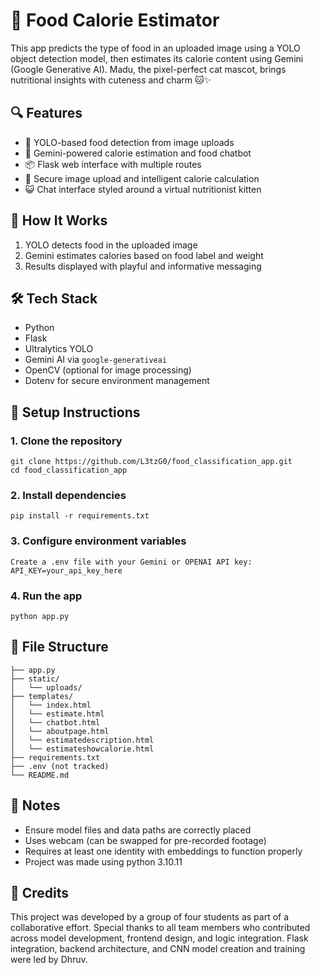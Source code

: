 # 🐾 Food Calorie Estimator

This app predicts the type of food in an uploaded image using a YOLO object detection model, then estimates its calorie content using Gemini (Google Generative AI). Madu, the pixel-perfect cat mascot, brings nutritional insights with cuteness and charm 🐱✨

## 🔍 Features
- 🍔 YOLO-based food detection from image uploads
- 🧠 Gemini-powered calorie estimation and food chatbot
- 📦 Flask web interface with multiple routes
- 📁 Secure image upload and intelligent calorie calculation
- 😺 Chat interface styled around a virtual nutritionist kitten

## 🧠 How It Works
1. YOLO detects food in the uploaded image
2. Gemini estimates calories based on food label and weight
3. Results displayed with playful and informative messaging

## 🛠️ Tech Stack
- Python
- Flask
- Ultralytics YOLO
- Gemini AI via `google-generativeai`
- OpenCV (optional for image processing)
- Dotenv for secure environment management

## 🚀 Setup Instructions

### 1. Clone the repository
    git clone https://github.com/L3tzG0/food_classification_app.git
    cd food_classification_app


### 2. Install dependencies
    pip install -r requirements.txt

### 3. Configure environment variables
    Create a .env file with your Gemini or OPENAI API key:
    API_KEY=your_api_key_here

### 4. Run the app
    python app.py

## 📁 File Structure
    ├── app.py
    ├── static/
    │   └── uploads/
    ├── templates/
    │   └── index.html
    │   └── estimate.html
    │   └── chatbot.html
    │   └── aboutpage.html
    │   └── estimatedescription.html
    │   └── estimateshowcalorie.html
    ├── requirements.txt
    ├── .env (not tracked)
    └── README.md

## 📝 Notes
- Ensure model files and data paths are correctly placed
- Uses webcam (can be swapped for pre-recorded footage)
- Requires at least one identity with embeddings to function properly
- Project was made using python 3.10.11

## 👥 Credits
This project was developed by a group of four students as part of a collaborative effort.
Special thanks to all team members who contributed across model development, frontend design, and logic integration.
Flask integration, backend architecture, and CNN model creation and training were led by Dhruv.
